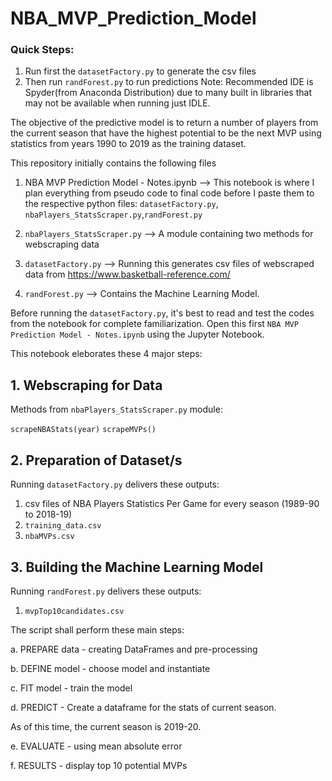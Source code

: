 # NBA_MVP_Prediction_Model

### Quick Steps:
1. Run first the `datasetFactory.py` to generate the csv files
2. Then run `randForest.py` to run predictions
Note: Recommended IDE is Spyder(from Anaconda Distribution) due to many built in libraries that may not be available when running just IDLE.

The objective of the predictive model is to return a number of players from the current season that have the highest potential to be the next MVP using statistics from years 1990 to 2019 as the training dataset.

This repository initially contains the following files
1. NBA MVP Prediction Model - Notes.ipynb --> This notebook is where I plan everything from pseudo code to final code before I paste them to the respective python files: `datasetFactory.py`, `nbaPlayers_StatsScraper.py`,`randForest.py`

2. `nbaPlayers_StatsScraper.py` --> A module containing two methods for webscraping data
3. `datasetFactory.py` --> Running this generates csv files of webscraped data from https://www.basketball-reference.com/
4. `randForest.py` --> Contains the Machine Learning Model.

Before running the `datasetFactory.py`, it's best to read and test the codes from the notebook for complete familiarization.
Open this first `NBA MVP Prediction Model - Notes.ipynb` using the Jupyter Notebook.

This notebook eleborates these 4 major steps:

## 1. Webscraping for Data

Methods from `nbaPlayers_StatsScraper.py` module:

`scrapeNBAStats(year)`
`scrapeMVPs()`

## 2. Preparation of Dataset/s

Running `datasetFactory.py` delivers these outputs:
1. csv files of NBA Players Statistics Per Game for every season (1989-90 to 2018-19)
2. `training_data.csv`
3. `nbaMVPs.csv`

## 3. Building the Machine Learning Model
Running `randForest.py` delivers these outputs:
1. `mvpTop10candidates.csv`

The script shall perform these main steps:

a. PREPARE data - creating DataFrames and pre-processing

b. DEFINE model - choose model and instantiate

c. FIT model - train the model

d. PREDICT - Create a dataframe for the stats of current season.
   
   As of this time, the current season is 2019-20.

e. EVALUATE - using mean absolute error

f. RESULTS - display top 10 potential MVPs
